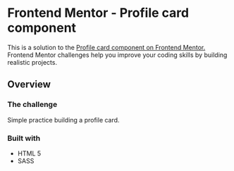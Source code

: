 # Frontend Mentor - Profile card component

This is a solution to the [Profile card component on Frontend Mentor.](https://www.frontendmentor.io/challenges/profile-card-component-cfArpWshJ) Frontend Mentor challenges help you improve your coding skills by building realistic projects.

## Overview

### The challenge

Simple practice building a profile card.

### Built with

- HTML 5
- SASS